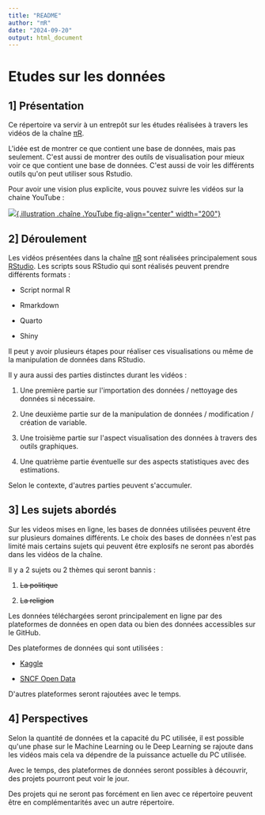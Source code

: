 ```yaml
---
title: "README"
author: "πR"
date: "2024-09-20"
output: html_document
---
```



# Etudes sur les données

## 1] Présentation

Ce répertoire va servir à un entrepôt sur les études réalisées à travers les vidéos de la chaîne [πR](https://www.youtube.com/@pieRData).

L'idée est de montrer ce que contient une base de données, mais pas seulement. C'est aussi de montrer des outils de visualisation pour mieux voir ce que contient une base de données. C'est aussi de voir les différents outils qu'on peut utiliser sous Rstudio.

Pour avoir une vision plus explicite, vous pouvez suivre les vidéos sur la chaine YouTube :

[![](images/Rplot01.png){.illustration .chaîne .YouTube fig-align="center" width="200"}](https://www.youtube.com/@pieRData)

## 2] Déroulement

Les vidéos présentées dans la chaîne [πR](https://www.youtube.com/@pieRData) sont réalisées principalement sous [RStudio](https://posit.co/download/rstudio-desktop/). Les scripts sous RStudio qui sont réalisés peuvent prendre différents formats :

-   Script normal R

-   Rmarkdown

-   Quarto

-   Shiny

Il peut y avoir plusieurs étapes pour réaliser ces visualisations ou même de la manipulation de données dans RStudio.

Il y aura aussi des parties distinctes durant les vidéos :

1.  Une première partie sur l'importation des données / nettoyage des données si nécessaire.

2.  Une deuxième partie sur de la manipulation de données / modification / création de variable.

3.  Une troisième partie sur l'aspect visualisation des données à travers des outils graphiques.

4.  Une quatrième partie éventuelle sur des aspects statistiques avec des estimations.

Selon le contexte, d'autres parties peuvent s'accumuler.

## 3] Les sujets abordés

Sur les videos mises en ligne, les bases de données utilisées peuvent être sur plusieurs domaines différents. Le choix des bases de données n'est pas limité mais certains sujets qui peuvent être explosifs ne seront pas abordés dans les vidéos de la chaîne.

Il y a 2 sujets ou 2 thèmes qui seront bannis :

1.  ~~La politique~~

2.  ~~La religion~~

Les données téléchargées seront principalement en ligne par des plateformes de données en open data ou bien des données accessibles sur le GitHub.

Des plateformes de données qui sont utilisées :

-   [Kaggle](https://www.kaggle.com/)

-   [SNCF Open Data](https://ressources.data.sncf.com/pages/accueil/)

D'autres plateformes seront rajoutées avec le temps.

## 4] Perspectives

Selon la quantité de données et la capacité du PC utilisée, il est possible qu'une phase sur le Machine Learning ou le Deep Learning se rajoute dans les vidéos mais cela va dépendre de la puissance actuelle du PC utilisée.

Avec le temps, des plateformes de données seront possibles à découvrir, des projets pourront peut voir le jour.

Des projets qui ne seront pas forcément en lien avec ce répertoire peuvent être en complémentarités avec un autre répertoire.


